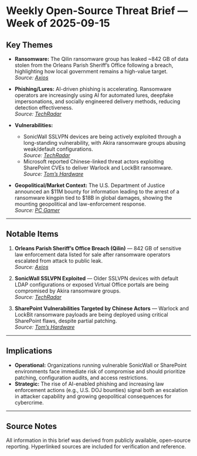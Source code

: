 # Weekly Open-Source Threat Brief — Week of 2025-09-15

## Key Themes
- **Ransomware:** The Qilin ransomware group has leaked ~842 GB of data stolen from the Orleans Parish Sheriff’s Office following a breach, highlighting how local government remains a high-value target.  
  *Source: [Axios](https://www.axios.com/2025/09/15/new-orleans-sheriff-ransomware-attack-data-leak)*  

- **Phishing/Lures:** AI-driven phishing is accelerating. Ransomware operators are increasingly using AI for automated lures, deepfake impersonations, and socially engineered delivery methods, reducing detection effectiveness.  
  *Source: [TechRadar](https://www.techradar.com/pro/security/only-20-of-ransomware-is-not-powered-by-ai-but-expect-that-number-to-drop-even-further-in-2025)*  

- **Vulnerabilities:**  
  - SonicWall SSLVPN devices are being actively exploited through a long-standing vulnerability, with Akira ransomware groups abusing weak/default configurations.  
    *Source: [TechRadar](https://www.techradar.com/pro/security/this-long-exposed-sonicwall-flaw-is-being-used-to-infect-organizations-with-akira-ransomware-so-patch-now)*  
  - Microsoft reported Chinese-linked threat actors exploiting SharePoint CVEs to deliver Warlock and LockBit ransomware.  
    *Source: [Tom’s Hardware](https://www.tomshardware.com/tech-industry/cyber-security/microsoft-says-china-based-hackers-exploiting-critical-sharepoint-vulnerabilities-to-deploy-warlock-ransomware-three-china-affiliated-threat-actors-seen-taking-advantage)*  

- **Geopolitical/Market Context:** The U.S. Department of Justice announced an $11M bounty for information leading to the arrest of a ransomware kingpin tied to $18B in global damages, showing the mounting geopolitical and law-enforcement response.  
  *Source: [PC Gamer](https://www.pcgamer.com/gaming-industry/us-doj-puts-usd11-million-bounty-on-ransomware-king-allegedly-responsible-for-stealing-usd18-billion)*  

---

## Notable Items
1. **Orleans Parish Sheriff’s Office Breach (Qilin)** — 842 GB of sensitive law enforcement data listed for sale after ransomware operators escalated from attack to public leak.  
   *Source: [Axios](https://www.axios.com/2025/09/15/new-orleans-sheriff-ransomware-attack-data-leak)*  

2. **SonicWall SSLVPN Exploited** — Older SSLVPN devices with default LDAP configurations or exposed Virtual Office portals are being compromised by Akira ransomware groups.  
   *Source: [TechRadar](https://www.techradar.com/pro/security/this-long-exposed-sonicwall-flaw-is-being-used-to-infect-organizations-with-akira-ransomware-so-patch-now)*  

3. **SharePoint Vulnerabilities Targeted by Chinese Actors** — Warlock and LockBit ransomware payloads are being deployed using critical SharePoint flaws, despite partial patching.  
   *Source: [Tom’s Hardware](https://www.tomshardware.com/tech-industry/cyber-security/microsoft-says-china-based-hackers-exploiting-critical-sharepoint-vulnerabilities-to-deploy-warlock-ransomware-three-china-affiliated-threat-actors-seen-taking-advantage)*  

---

## Implications
- **Operational:** Organizations running vulnerable SonicWall or SharePoint environments face immediate risk of compromise and should prioritize patching, configuration audits, and access restrictions.  
- **Strategic:** The rise of AI-enabled phishing and increasing law enforcement actions (e.g., U.S. DOJ bounties) signal both an escalation in attacker capability and growing geopolitical consequences for cybercrime.  

---

## Source Notes
All information in this brief was derived from publicly available, open-source reporting. Hyperlinked sources are included for verification and reference.
